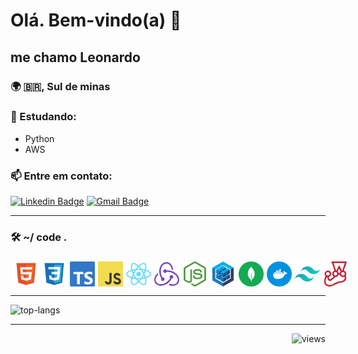 # Olá. Bem-vindo(a) :punch:
## me chamo Leonardo
### 🌍 :brazil:, Sul de minas

### 🧠 Estudando:
  - Python
  - AWS

### 📫 Entre em contato:

[![Linkedin Badge](https://img.shields.io/badge/-Linkedin-blue?style=flat-square&logo=Linkedin&logoColor=white&link=https://www.linkedin.com/in/leonardomonti/)](https://www.linkedin.com/in/leonardomonti/)
[![Gmail Badge](https://img.shields.io/badge/-Gmail-red?style=flat-square&logo=Gmail&logoColor=white&link=mailto:contatoleomonti@gmail.com)](mailto:contatoleomonti@gmail.com)

---

### 🛠️ ~/ code .

###
<div style="display: flex; justify-content: flex-start; gap: 5px;"> 
<br>
  <img title="HTML" alt="HTML" width="40px" src="./assets/htmt5-logo.svg" />

  <img title="CSS3" alt="CSS3" width="40px" src="./assets/css-logo.svg" />

  <img title="Typescript" alt="Typescript" width="40px" src="./assets/typescript-logo.svg" />

  <img title="Javascript" alt="Javascript" width="40px" src="./assets/javascript-logo.svg" />

  <img title="React" alt="React" width="40px" src="./assets/react-logo.svg" />

  <img title="Redux" alt="Redux" width="40px" src="./assets/redux-logo.svg" />

  <img title="NodeJs" alt="NodeJs" width="40px" src="./assets/nodejs-logo.svg" />

  <img title="Sequelize" alt="Sequelize" width="40px" src="./assets/sequelize-logo.svg" />

  <img title="Mongodb" alt="Mongodb" width="40px" src="./assets/mongodb-logo.svg" />

  <img title="Docker" alt="Docker" width="40px" src="./assets/docker-logo.svg" />

  <img title="Tailwindcss" alt="Tailwind" width="40px" src="./assets/tailwindcss-logo.svg" />

  <img title="Jest" alt="Jest" width="40px" src="./assets/jest-logo.svg" />
<br>
</div>


---

<img src="https://github-readme-stats.vercel.app/api/top-langs/?username=LeonardoMonti&hide=html&langs_count=12&layout=compact&theme=tokyonight" alt="top-langs" />

---

<img align="right" src="https://komarev.com/ghpvc/?username=LeonardoMonti&color=blue&label=VIEWS" alt="views" />


